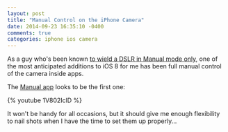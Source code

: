 ```yaml
---
layout: post
title: "Manual Control on the iPhone Camera"
date: 2014-09-23 16:35:10 -0400
comments: true
categories: iphone ios camera
---
```

As a guy who's been known [to wield a DSLR in Manual mode only](http://augieshoots.com), one of the most anticipated additions to iOS 8 for me has been full manual control of the camera inside apps.

The [Manual app](http://shootmanual.co) looks to be the first one:

{% youtube 1V802IclD %}

It won't be handy for all occasions, but it should give me enough flexibility to nail shots when I have the time to set them up properly...
